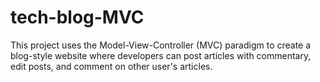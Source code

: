 # tech-blog-MVC
This project uses the Model-View-Controller (MVC) paradigm to create a blog-style website where developers can post articles with commentary, edit posts, and comment on other user's articles.
